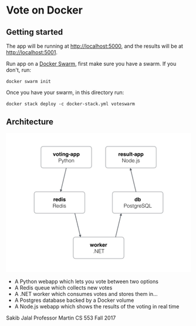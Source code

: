 Vote on Docker
==============

Getting started
---------------

The app will be running at [http://localhost:5000](http://localhost:5000), and the results will be at [http://localhost:5001](http://localhost:5001).

Run app on a [Docker Swarm](https://docs.docker.com/engine/swarm/), first make sure you have a swarm. If you don't, run:
```
docker swarm init
```
Once you have your swarm, in this directory run:
```
docker stack deploy -c docker-stack.yml voteswarm
```

Architecture
-----

![Architecture diagram](architecture.png)

* A Python webapp which lets you vote between two options
* A Redis queue which collects new votes
* A .NET worker which consumes votes and stores them in…
* A Postgres database backed by a Docker volume
* A Node.js webapp which shows the results of the voting in real time

Sakib Jalal
Professor Martin
CS 553 Fall 2017
